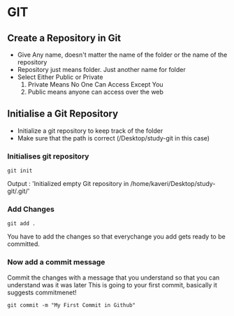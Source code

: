 # GIT

## Create a Repository in Git

* Give Any name, doesn't matter the name of the folder or the name of the repository
* Repository just means folder. Just another name for folder
* Select Either Public or Private
  1. Private Means No One Can Access Except You
  2. Public means anyone can access over the web

## Initialise a Git Repository

* Initialize a git repository to keep track of the folder
* Make sure that the path is correct (/Desktop/study-git in this case)
  
### Initialises git repository

` git init ` 

Output : 'Initialized empty Git repository in /home/kaveri/Desktop/study-git/.git/'

### Add Changes

`git add .`

You have to add the changes so that everychange you add gets ready to be committed.

### Now add a commit message

Commit the changes with a message that you understand so that you can understand was it was later
This is going to your first commit, basically it suggests commitmenet!

` git commit -m "My First Commit in Github" `


